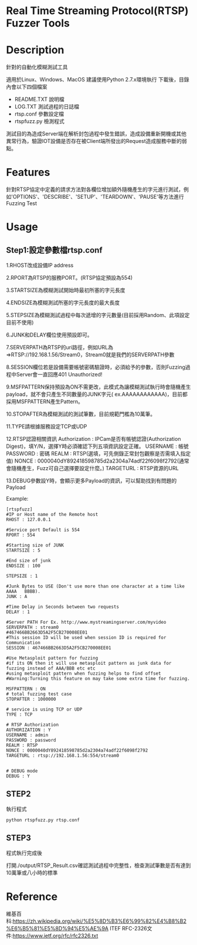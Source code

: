 Real Time Streaming Protocol(RTSP) Fuzzer Tools 
===


# Description
針對的自動化模糊測試工具

適用於Linux、Windows、MacOS
建議使用Python 2.7.x環境執行
下載後，目錄內會以下四個檔案

* README.TXT 說明檔
* LOG.TXT 測試過程的日誌檔
* rtsp.conf 參數設定檔
* rtspfuzz.py 檢測程式


測試目的為造成Server端在解析封包過程中發生錯誤，造成設備重新開機或其他異常行為，驗證IOT設備是否存在被Client端所發出的Request造成服務中斷的弱點。

# Features
針對RTSP協定中定義的請求方法對各欄位增加額外隨機產生的字元進行測試，例如'OPTIONS'、'DESCRIBE'、'SETUP'、'TEARDOWN'、'PAUSE'等方法進行Fuzzing Test



# Usage
## Step1:設定參數檔rtsp.conf
1.RHOST改成設備IP address

2.RPORT為RTSP的服務PORT。(RTSP協定預設為554)

3.STARTSIZE為模糊測試開始時最初所塞的字元長度

4.ENDSIZE為模糊測試所塞的字元長度的最大長度

5.STEPSIZE為模糊測試過程中每次遞增的字元數量(目前採用Random、此項設定目前不使用)

6.JUNK和DELAY欄位使用預設即可。

7.SERVERPATH為RTSP的uri路徑，例如URL為=>RTSP://192.168.1.56/Stream0，Stream0就是我們的SERVERPATH參數

8.SESSION欄位若是設備需要帳號密碼驗證時，必須給予的參數，否則Fuzzing過程中Server會一直回應401 Unauthorized!

9.MSFPATTERN保持預設為ON不需更改，此模式為讓模糊測試執行時會隨機產生payload，就不會只產生不同數量的JUNK字元(
ex.AAAAAAAAAAAA)，目前都採用MSFPATTERN產生Pattern。

10.STOPAFTER為模糊測試的測試筆數，目前規範門檻為10萬筆。

11.TYPE請根據服務設定TCP或UDP

12.RTSP認證相關資訊
Authorization : IPCam是否有帳號認證(Authorization Digest)，填Y/N，選擇Y時必須確認下列五項資訊設定正確。
USERNAME : 帳號
PASSWORD : 密碼
REALM : RTSP(選填，可先側錄正常封包觀察是否需填入指定值)
NONCE : 0000040dY892418598785d2a2304a74adf22f6098f2792(通常會隨機產生，Fuzz可自己選擇要設定什麼。)
TARGETURL : RTSP資源的URL

13.DEBUG參數設Y時，會顯示更多Payload的資訊，可以幫助找到有問題的Payload





Example:
```bash=
[rtspfuzz]
#IP or Host name of the Remote host
RHOST : 127.0.0.1

#Service port Default is 554
RPORT : 554

#Starting size of JUNK 
STARTSIZE : 5

#End size of junk
ENDSIZE : 100

STEPSIZE : 1

#Junk Bytes to USE (Don't use more than one character at a time like AAAA   BBBB).
JUNK : A

#Time Delay in Seconds between two requests 
DELAY : 1

#Server PATH For Ex. http://www.mystreamingserver.com/myvideo
SERVERPATH : stream0
#467466BB2663D5A2F5CB270008EE01
#This session ID will be used when session ID is required for Communication
SESSION : 467466BB2663D5A2F5CB270008EE01

#Use Metasploit pattern for fuzzing
#if its ON then it will use metasploit pattern as junk data for fuzzing instead of AAA/BBB etc etc
#using metasploit pattern when fuzzing helps to find offset
#Warning:Turning this feature on may take some extra time for fuzzing.

MSFPATTERN : ON
# total fuzzing test case 
STOPAFTER : 1000000

# service is using TCP or UDP
TYPE : TCP

# RTSP Authorization
AUTHORIZATION : Y
USERNAME : admin
PASSWORD : password
REALM : RTSP
NONCE : 0000040dY892418598785d2a2304a74adf22f6098f2792
TARGETURL : rtsp://192.168.1.56:554/stream0


# DEBUG mode
DEBUG : Y

```


## STEP2
執行程式
```=bash
python rtspfuzz.py rtsp.conf
```
## STEP3
程式執行完成後

打開./output/RTSP_Result.csv確認測試過程中完整性，檢查測試筆數是否有達到10萬筆或八小時的標準

# Reference
維基百科:https://zh.wikipedia.org/wiki/%E5%8D%B3%E6%99%82%E4%B8%B2%E6%B5%81%E5%8D%94%E5%AE%9A
ITEF RFC-2326文件:https://www.ietf.org/rfc/rfc2326.txt
